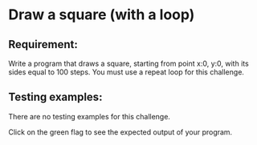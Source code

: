 # Draw a square (with a loop)

## Requirement:

Write a program that draws a square, starting from point x:0, y:0, with its sides equal to 100 steps.
You must use a repeat loop for this challenge.

## Testing examples:

There are no testing examples for this challenge.
 
Click on the green flag to see the expected output of your program.
